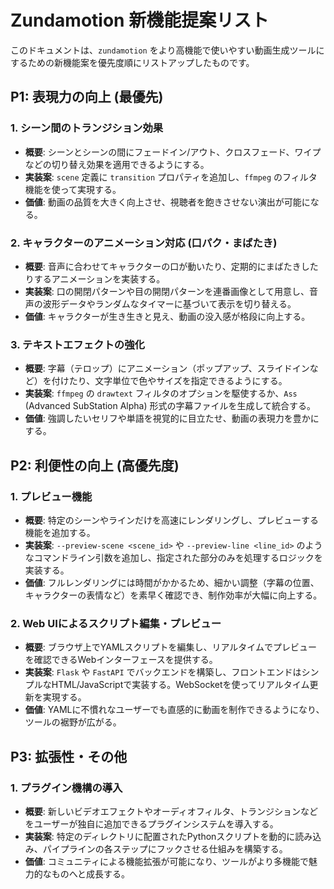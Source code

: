# Zundamotion 新機能提案リスト

このドキュメントは、`zundamotion` をより高機能で使いやすい動画生成ツールにするための新機能案を優先度順にリストアップしたものです。

## P1: 表現力の向上 (最優先)

### 1. シーン間のトランジション効果
- **概要**: シーンとシーンの間にフェードイン/アウト、クロスフェード、ワイプなどの切り替え効果を適用できるようにする。
- **実装案**: `scene` 定義に `transition` プロパティを追加し、`ffmpeg` のフィルタ機能を使って実現する。
- **価値**: 動画の品質を大きく向上させ、視聴者を飽きさせない演出が可能になる。

### 2. キャラクターのアニメーション対応 (口パク・まばたき)
- **概要**: 音声に合わせてキャラクターの口が動いたり、定期的にまばたきしたりするアニメーションを実装する。
- **実装案**: 口の開閉パターンや目の開閉パターンを連番画像として用意し、音声の波形データやランダムなタイマーに基づいて表示を切り替える。
- **価値**: キャラクターが生き生きと見え、動画の没入感が格段に向上する。

### 3. テキストエフェクトの強化
- **概要**: 字幕（テロップ）にアニメーション（ポップアップ、スライドインなど）を付けたり、文字単位で色やサイズを指定できるようにする。
- **実装案**: `ffmpeg` の `drawtext` フィルタのオプションを駆使するか、`Ass` (Advanced SubStation Alpha) 形式の字幕ファイルを生成して統合する。
- **価値**: 強調したいセリフや単語を視覚的に目立たせ、動画の表現力を豊かにする。

## P2: 利便性の向上 (高優先度)

### 1. プレビュー機能
- **概要**: 特定のシーンやラインだけを高速にレンダリングし、プレビューする機能を追加する。
- **実装案**: `--preview-scene <scene_id>` や `--preview-line <line_id>` のようなコマンドライン引数を追加し、指定された部分のみを処理するロジックを実装する。
- **価値**: フルレンダリングには時間がかかるため、細かい調整（字幕の位置、キャラクターの表情など）を素早く確認でき、制作効率が大幅に向上する。

### 2. Web UIによるスクリプト編集・プレビュー
- **概要**: ブラウザ上でYAMLスクリプトを編集し、リアルタイムでプレビューを確認できるWebインターフェースを提供する。
- **実装案**: `Flask` や `FastAPI` でバックエンドを構築し、フロントエンドはシンプルなHTML/JavaScriptで実装する。WebSocketを使ってリアルタイム更新を実現する。
- **価値**: YAMLに不慣れなユーザーでも直感的に動画を制作できるようになり、ツールの裾野が広がる。

## P3: 拡張性・その他

### 1. プラグイン機構の導入
- **概要**: 新しいビデオエフェクトやオーディオフィルタ、トランジションなどをユーザーが独自に追加できるプラグインシステムを導入する。
- **実装案**: 特定のディレクトリに配置されたPythonスクリプトを動的に読み込み、パイプラインの各ステップにフックさせる仕組みを構築する。
- **価値**: コミュニティによる機能拡張が可能になり、ツールがより多機能で魅力的なものへと成長する。

